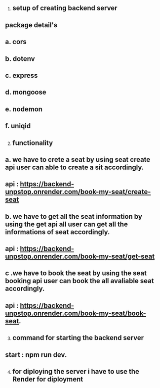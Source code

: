 1. ## setup of creating backend server

## package detail's
   ## a.  cors
   ## b.  dotenv
   ## c. express
   ## d. mongoose
   ## e.  nodemon
   ## f.  uniqid

  2. ## functionality

  ## a. we have to crete a seat by using seat create api user can able to create a sit accordingly.
 ## api :  https://backend-unpstop.onrender.com/book-my-seat/create-seat

## b. we have to get all the seat information by using the get api  all user can get all the informations of seat accordingly.
## api : https://backend-unpstop.onrender.com/book-my-seat/get-seat

## c .we have to book the seat by using the seat booking api user can book the all avaliable seat accordingly.
## api : https://backend-unpstop.onrender.com/book-my-seat/book-seat.


3. ## command for starting the backend server
## start : npm run dev.

4. ## for diploying the server i have to use the Render for diployment



